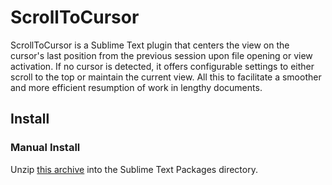 # ScrollToCursor

ScrollToCursor is a Sublime Text plugin that centers the view on the cursor's last position from the previous session upon file opening or view activation. If no cursor is detected, it offers configurable settings to either scroll to the top or maintain the current view. All this to facilitate a smoother and more efficient resumption of work in lengthy documents.

## Install

### Manual Install

Unzip [this archive](https://github.com/SelimJB/ScrollToCursor/archive/1.1.0.zip) into the Sublime Text Packages directory.